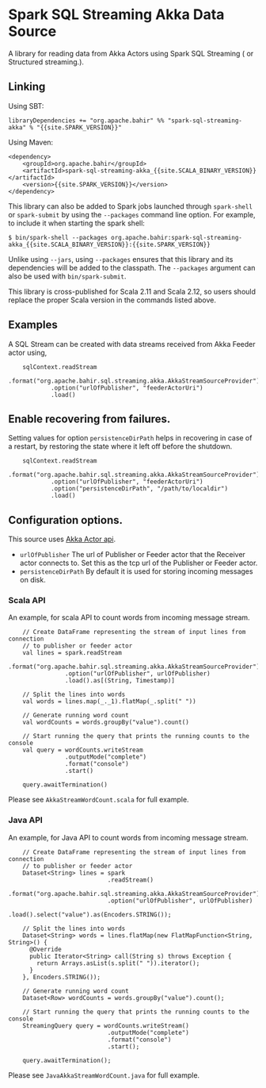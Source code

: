 <!--
{% comment %}
Licensed to the Apache Software Foundation (ASF) under one or more
contributor license agreements.  See the NOTICE file distributed with
this work for additional information regarding copyright ownership.
The ASF licenses this file to You under the Apache License, Version 2.0
(the "License"); you may not use this file except in compliance with
the License.  You may obtain a copy of the License at

  http://www.apache.org/licenses/LICENSE-2.0

Unless required by applicable law or agreed to in writing, software
distributed under the License is distributed on an "AS IS" BASIS,
WITHOUT WARRANTIES OR CONDITIONS OF ANY KIND, either express or implied.
See the License for the specific language governing permissions and
limitations under the License.
{% endcomment %}
-->
# Spark SQL Streaming Akka Data Source

A library for reading data from Akka Actors using Spark SQL Streaming ( or Structured streaming.).

## Linking

Using SBT:

    libraryDependencies += "org.apache.bahir" %% "spark-sql-streaming-akka" % "{{site.SPARK_VERSION}}"

Using Maven:

    <dependency>
        <groupId>org.apache.bahir</groupId>
        <artifactId>spark-sql-streaming-akka_{{site.SCALA_BINARY_VERSION}}</artifactId>
        <version>{{site.SPARK_VERSION}}</version>
    </dependency>

This library can also be added to Spark jobs launched through `spark-shell` or `spark-submit` by using the `--packages` command line option.
For example, to include it when starting the spark shell:

    $ bin/spark-shell --packages org.apache.bahir:spark-sql-streaming-akka_{{site.SCALA_BINARY_VERSION}}:{{site.SPARK_VERSION}}

Unlike using `--jars`, using `--packages` ensures that this library and its dependencies will be added to the classpath.
The `--packages` argument can also be used with `bin/spark-submit`.

This library is cross-published for Scala 2.11 and Scala 2.12, so users should replace the proper Scala version in the commands listed above.

## Examples

A SQL Stream can be created with data streams received from Akka Feeder actor using,

        sqlContext.readStream
                .format("org.apache.bahir.sql.streaming.akka.AkkaStreamSourceProvider")
                .option("urlOfPublisher", "feederActorUri")
                .load()

## Enable recovering from failures.

Setting values for option `persistenceDirPath` helps in recovering in case of a restart, by restoring the state where it left off before the shutdown.

        sqlContext.readStream
                .format("org.apache.bahir.sql.streaming.akka.AkkaStreamSourceProvider")
                .option("urlOfPublisher", "feederActorUri")
                .option("persistenceDirPath", "/path/to/localdir")
                .load()

## Configuration options.

This source uses [Akka Actor api](http://doc.akka.io/api/akka/2.5/akka/actor/Actor.html).

* `urlOfPublisher` The url of Publisher or Feeder actor that the Receiver actor connects to. Set this as the tcp url of the Publisher or Feeder actor.
* `persistenceDirPath` By default it is used for storing incoming messages on disk.

### Scala API

An example, for scala API to count words from incoming message stream.

        // Create DataFrame representing the stream of input lines from connection
        // to publisher or feeder actor
        val lines = spark.readStream
                    .format("org.apache.bahir.sql.streaming.akka.AkkaStreamSourceProvider")
                    .option("urlOfPublisher", urlOfPublisher)
                    .load().as[(String, Timestamp)]

        // Split the lines into words
        val words = lines.map(_._1).flatMap(_.split(" "))

        // Generate running word count
        val wordCounts = words.groupBy("value").count()

        // Start running the query that prints the running counts to the console
        val query = wordCounts.writeStream
                    .outputMode("complete")
                    .format("console")
                    .start()

        query.awaitTermination()

Please see `AkkaStreamWordCount.scala` for full example.     

### Java API

An example, for Java API to count words from incoming message stream.

        // Create DataFrame representing the stream of input lines from connection
        // to publisher or feeder actor
        Dataset<String> lines = spark
                                .readStream()
                                .format("org.apache.bahir.sql.streaming.akka.AkkaStreamSourceProvider")
                                .option("urlOfPublisher", urlOfPublisher)
                                .load().select("value").as(Encoders.STRING());

        // Split the lines into words
        Dataset<String> words = lines.flatMap(new FlatMapFunction<String, String>() {
          @Override
          public Iterator<String> call(String s) throws Exception {
            return Arrays.asList(s.split(" ")).iterator();
          }
        }, Encoders.STRING());

        // Generate running word count
        Dataset<Row> wordCounts = words.groupBy("value").count();

        // Start running the query that prints the running counts to the console
        StreamingQuery query = wordCounts.writeStream()
                                .outputMode("complete")
                                .format("console")
                                .start();

        query.awaitTermination();   

Please see `JavaAkkaStreamWordCount.java` for full example.      
